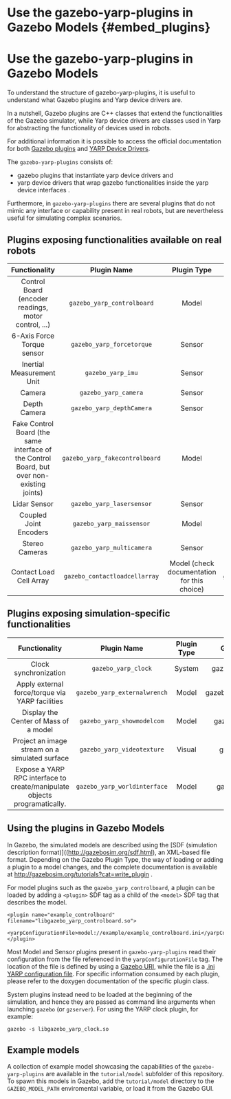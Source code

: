 

# Use the gazebo-yarp-plugins in Gazebo Models {#embed_plugins}

# Use the gazebo-yarp-plugins in Gazebo Models

To understand the structure of gazebo-yarp-plugins, it is useful to understand what Gazebo plugins and Yarp device drivers are.

In a nutshell, Gazebo plugins are C++ classes that extend the functionalities of the Gazebo simulator, while Yarp device drivers are classes used in Yarp for abstracting the functionality of devices used in robots.

For additional information it is possible to access the official documentation for both [Gazebo plugins](http://gazebosim.org/tutorials?cat=write_plugin) and [YARP Device Drivers](http://wiki.icub.org/yarpdoc/note_devices.html).

The `gazebo-yarp-plugins` consists of:
* gazebo plugins that instantiate yarp device drivers and
* yarp device drivers that wrap gazebo functionalities inside the yarp device interfaces .

Furthermore, in `gazebo-yarp-plugins` there are several plugins that do not mimic any interface or capability present in real robots,
but are nevertheless useful for simulating complex scenarios.

## Plugins exposing functionalities available on real robots

|  Functionality     | Plugin Name  | Plugin Type |  Gazebo Plugin class  | YARP Device class (if any)  |
| :----------------: |:-------------:| :-----:|:---------------------------------:|:-------------------:|
| Control Board (encoder readings, motor control, ...) | `gazebo_yarp_controlboard` | Model |  gazebo::GazeboYarpControlBoard | yarp::dev::GazeboYarpControlBoardDriver |
| 6-Axis Force Torque sensor | `gazebo_yarp_forcetorque` | Sensor |  gazebo::GazeboYarpForceTorque |  yarp::dev::GazeboYarpForceTorqueDriver |
| Inertial Measurement Unit | `gazebo_yarp_imu` | Sensor | gazebo::GazeboYarpIMU | yarp::dev::GazeboYarpIMUDriver |
| Camera  | `gazebo_yarp_camera` | Sensor | gazebo::GazeboYarpCamera | yarp::dev::GazeboYarpCameraDriver |
| Depth Camera | `gazebo_yarp_depthCamera` | Sensor | gazebo::GazeboYarpDepthCamera | yarp::dev::GazeboYarpDepthCameraDriver |
| Fake Control Board (the same interface of the Control Board, but over non-existing joints) |  `gazebo_yarp_fakecontrolboard` | Model | gazebo::GazeboYarpFakeControlBoard |yarp::dev::GazeboYarpFakeControlBoardDriver |
| Lidar Sensor        | `gazebo_yarp_lasersensor` | Sensor | gazebo::GazeboYarpLaserSensor | yarp::dev::GazeboYarpLaserSensorDriver |
| Coupled Joint Encoders | `gazebo_yarp_maissensor` | Model |  gazebo::GazeboYarpMaisSensor | yarp::dev::GazeboYarpMaisSensorDriver |
| Stereo Cameras         | `gazebo_yarp_multicamera` | Sensor | gazebo::GazeboYarpMultiCamera | yarp::dev::GazeboYarpMultiCameraDriver |
| Contact Load Cell Array| `gazebo_contactloadcellarray` | Model (check documentation for this choice)| gazebo::GazeboYarpContactLoadCellArray| yarp::dev::GazeboYarpContactLoadCellArrayDriver|

## Plugins exposing simulation-specific functionalities
|  Functionality     | Plugin Name  | Plugin Type |  Gazebo Plugin class  |
| :----------------: |:-------------:| :-----:|:---------------------------------:|
| Clock synchronization  | `gazebo_yarp_clock` | System | gazebo::GazeboYarpClock |
| Apply external force/torque via YARP facilities | `gazebo_yarp_externalwrench` | Model |  gazebo::ApplyExternalWrench |
| Display the Center of Mass of a model | `gazebo_yarp_showmodelcom` | Model | gazebo::ShowModelCoM |
| Project an image stream on a simulated surface | `gazebo_yarp_videotexture` | Visual  | gazebo::VideoTexture |
| Expose a YARP RPC interface to create/manipulate objects programatically. | `gazebo_yarp_worldinterface` | Model |  gazebo::WorldInterface |


## Using the plugins in Gazebo Models
In Gazebo, the simulated models are described using the [SDF (simulation description format)]((http://gazebosim.org/sdf.html), an XML-based file format.
Depending on the Gazebo Plugin Type, the way of loading or adding a plugin to a model changes, and the complete documentation is available at http://gazebosim.org/tutorials?cat=write_plugin .

For model plugins such as the `gazebo_yarp_controlboard`, a plugin can be loaded by adding a `<plugin>` SDF tag as a child of the `<model>` SDF tag that describes the model.
~~~
<plugin name="example_controlboard" filename="libgazebo_yarp_controlboard.so">
    <yarpConfigurationFile>model://example/example_controlboard.ini</yarpConfigurationFile>
</plugin>
~~~
Most Model and Sensor plugins present in `gazebo-yarp-plugins` read their configuration from the file referenced in the `yarpConfigurationFile` tag.
The location of the file is defined by using a [Gazebo URI](https://bitbucket.org/osrf/gazebo/wiki/uri), while the file is a [.ini YARP configuration file](http://www.yarp.it/yarp_config_files.html).
For specific information consumed by each plugin, please refer to the doxygen documentation of the specific plugin class.

System plugins instead need to be loaded at the beginning of the simulation, and hence they are passed as command line arguments when launching `gazebo` (or `gzserver`).
For using the YARP clock plugin, for example:
~~~
gazebo -s libgazebo_yarp_clock.so
~~~

## Example models
A collection of example model showcasing the capabilities of the `gazebo-yarp-plugins` are available in the `tutorial/model` subfolder of this repository.
To spawn this models in Gazebo, add the `tutorial/model` directory to the `GAZEBO_MODEL_PATH` enviromental variable, or load it from the Gazebo GUI.
